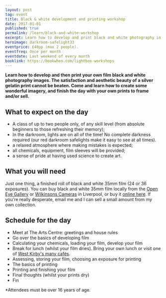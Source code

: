 ```yaml
---
layout: post
tag: event
title: Black & white development and printing workshop
date: 2017-01-01
published: true
permalink: /learn/black-and-white-workshop
excerpt: Learn how to develop and print black and white photography in a day
heroimage: darkroom-safelight33
eventprice: £40pp (max 2 people).
eventfreq: Once per month
eventdate: Last weekend of every month
booklink: https://bookwhen.com/lightbox-workshops
---
```


**Learn how to develop and then print your own film black and white photography images. The satisfaction and aesthetic beauty of a silver gelatin print cannot be beaten. Come and learn how to create some wonderful imagery, and finish the day with your own prints to frame and/or sell.**

## What to expect on the day
- A class of up to two people only, of any skill level (from absolute beginners to those refreshing their memory);
- In the darkroom, lights are on all of the time! No complete darkness required (our red darkroom safelights make it easy to see at all times).
- a relaxed atmosphere where making mistakes is expected;
- all chemicals, equipment, film sleeves will be provided;
- a sense of pride at having used science to create art.

## What you will need

Just one thing, a finished roll of black and white 35mm film (24 or 36 exposures). You can buy black and white 35mm film locally from the [Open Eye Gallery](https://openeye.org.uk) or [Wilkinsons Cameras](http://www.wilkinson.co.uk/w/storelocation/liverpool/) in Liverpool, or buy it [online here](/posts/where-to-buy-film-uk.html). If you're really desperate, email me and I can sell a small amount from my own collection.

## Schedule for the day

* Meet at The Arts Centre: greetings and house rules
* Go over the basics of developing film
* Calculating your chemicals, loading your film, develop your film
* Break for lunch (whilst your film dries). Bring your own lunch or visit one of [West Kirby's many cafés](https://goo.gl/maps/z3CppWT847r).
* Assessing, storing your film, choosing an exposure for printing
* The basics of printing
* Printing and finishing your film
* Final thoughts (whilst your prints dry)
* Fin


*Attendees must be over 16 years of age.
